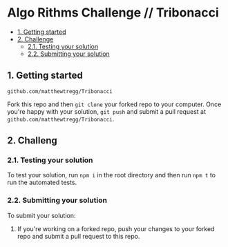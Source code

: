 # Algo Rithms Challenge // Tribonacci

- [1. Getting started](#1-getting-started)
- [2. Challenge](#2-challenge)
  - [2.1. Testing your solution](#21-testing-your-solution)
  - [2.2. Submitting your solution](#22-submitting-your-solution)

## 1. Getting started
  `github.com/matthewtregg/Tribonacci`

Fork this repo and then `git clone` your forked repo to your computer.
Once you're happy with your solution, `git push` and submit a pull request at
`github.com/matthewtregg/Tribonacci`.

## 2. Challeng

### 2.1. Testing your solution
To test your solution, run `npm i` in the root directory
and then run `npm t` to run the automated tests.

### 2.2. Submitting your solution

To submit your solution:

1. If you're working on a forked repo, push your changes to your forked repo and submit a pull request to this repo.
